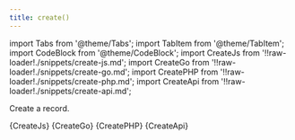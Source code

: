 ```yaml
---
title: create()
---
```


import Tabs from '@theme/Tabs';
import TabItem from '@theme/TabItem';
import CodeBlock from '@theme/CodeBlock';
import CreateJs from '!!raw-loader!./snippets/create-js.md';
import CreateGo from '!!raw-loader!./snippets/create-go.md';
import CreatePHP from '!!raw-loader!./snippets/create-php.md';
import CreateApi from '!!raw-loader!./snippets/create-api.md';

Create a record.

<Tabs>
  <TabItem value="javascript" label="Javascript" default>
    <CodeBlock className="language-jsx">
      {CreateJs}
    </CodeBlock>
  </TabItem>
  <TabItem value="go" label="Go" default>
    <CodeBlock className="language-jsx">
      {CreateGo}
    </CodeBlock>
  </TabItem>
  <TabItem value="php" label="PHP" default>
    <CodeBlock className="language-jsx">
      {CreatePHP}
    </CodeBlock>
  </TabItem>
  <TabItem value="API" label="API">
    <CodeBlock className="language-jsx" title="[POST]">
      {CreateApi}
    </CodeBlock>
  </TabItem>
</Tabs>
